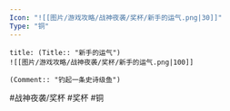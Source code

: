 ```yaml
---
Icon: "![[图片/游戏攻略/战神夜袭/奖杯/新手的运气.png|30]]"
Type: "铜"
---
```

```ad-common-bronze-trophy
title: (Title:: "新手的运气")
![[图片/游戏攻略/战神夜袭/奖杯/新手的运气.png|100]]

(Comment:: "钓起一条史诗级鱼")
```

#战神夜袭/奖杯 #奖杯 #铜
